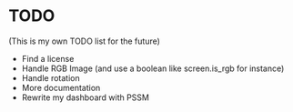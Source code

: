 # TODO
(This is my own TODO list for the future)


- Find a license
- Handle RGB Image (and use a boolean like screen.is_rgb for instance)
- Handle rotation
- More documentation
- Rewrite my dashboard with PSSM
